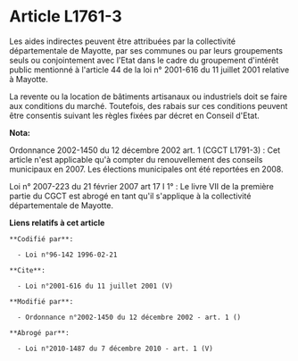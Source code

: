 # Article L1761-3

Les aides indirectes peuvent être attribuées par la collectivité départementale de Mayotte, par ses communes ou par leurs
groupements seuls ou conjointement avec l'Etat dans le cadre du groupement d'intérêt public mentionné à l'article 44 de la
loi n° 2001-616 du 11 juillet 2001 relative à Mayotte. 

La revente ou la location de bâtiments artisanaux ou industriels doit se faire aux conditions du marché. Toutefois, des
rabais sur ces conditions peuvent être consentis suivant les règles fixées par décret en Conseil d'Etat.

**Nota:**

Ordonnance 2002-1450 du 12 décembre 2002 art. 1 (CGCT L1791-3) : Cet article n'est applicable qu'à compter du renouvellement
des conseils municipaux en 2007. Les élections municipales ont été reportées en 2008.

Loi n° 2007-223 du 21 février 2007 art 17 I 1° : Le livre VII de la première partie du CGCT est abrogé en tant qu'il
s'applique à la collectivité départementale de Mayotte.

**Liens relatifs à cet article**

	**Codifié par**:

	  - Loi n°96-142 1996-02-21

	**Cite**:

	  - Loi n°2001-616 du 11 juillet 2001 (V)

	**Modifié par**:

	  - Ordonnance n°2002-1450 du 12 décembre 2002 - art. 1 ()

	**Abrogé par**:

	  - Loi n°2010-1487 du 7 décembre 2010 - art. 1 (V)
